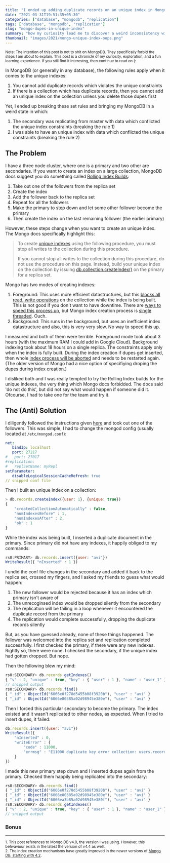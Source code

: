 ```yaml
---
title: "I ended up adding duplicate records on an unique index in MongoDB"
date: "2021-03-31T19:51:35+05:30"
categories: ["database", "mongodb", "replication"]
tags: ["database", "mongodb", "replication"]
slug: "mongo-dupes-in-unique-index"
summary: "how my curiosity lead me to discover a weird inconsistency with MongoDB where I was able to insert records which conflicted the index constraints"
thumbnail: "images/2021/mongo-unique-index-oops.png"
---
```


<small>Note: The intention of this post is not to shit on MongoDB. They specifically forbid the steps I am about to explain. This post is a chronicle of my curiosity, exploration, and a fun learning experience. If you still find it interestng, then continue to read on (:</small>

In MongoDB (or generally in any database), the following rules apply when it comes to the unique indexes:

1. You cannot add duplicate records which violates the unique constraints
2. If there is a collection which has duplicate records, then you cannot add an unique index on the collection unless you delete those dupes first

Yet, I ended up breaking these set rules and bringing my MongoDB in a weird state in which: 

1. The secondary was replicating from master with data which conflicted the unique index constraints (breaking the rule 1)
2. I was able to have an unique index with data which conflicted the unique constraints (breaking the rule 2)

## The Problem

I have a three node cluster, where one is a primary and two other are secondaries. If you want to create an index on a large collection, MongoDB docs suggest you do something called [Rolling Index Builds](https://docs.mongodb.com/v4.0/tutorial/build-indexes-on-replica-sets/):

1. Take out one of the followers from the replica set
2. Create the index
3. Add the follower back to the replica set
4. Repeat for all the followers
5. Make the primary to step down and let some other follower become the primary
6. Then create the index on the last remaining follower (the earlier primary)

However, these steps change when you want to create an unique index. The Mongo docs specifically highlight this:

> To create [unique indexes](https://docs.mongodb.com/v4.0/core/index-unique/#index-type-unique) using the following procedure, you must stop all writes to the collection during this procedure.
> 
> If you cannot stop all writes to the collection during this procedure, do not use the procedure on this page. Instead, build your unique index on the collection by issuing [db.collection.createIndex()](https://docs.mongodb.com/v4.0/reference/method/db.collection.createIndex/#db.collection.createIndex) on the primary for a replica set.

Mongo has two modes of creating indexes:

1. Foreground: This uses more efficient datastructures, but this [blocks all read, write operations](https://docs.mongodb.com/v4.0/faq/indexes/#how-does-an-index-build-affect-database-performance) on the collection while the index is being built. This is not good if you don't want to have downtime. There are [ways to speed this process up](https://docs.mongodb.com/v4.0/reference/parameters/#param.maxIndexBuildMemoryUsageMegabytes), but Mongo index creation process is [single threaded](https://jira.mongodb.org/browse/SERVER-676). Ouch.
2. Background: This runs in the background, but uses an inefficient index datastructure and also, this is very very slow. No way to speed this up.

I measured and both of them were terrible. Foreground mode took about 3 hours (with the maximum RAM I could add in Google Cloud). Background indexing took about 18 hours on a single replica. The constraints apply only when the index is fully built. During the index creation if dupes get inserted, then whole [index process will be aborted](https://docs.mongodb.com/v4.0/core/index-creation/#interrupted-index-builds) and needs to be restarted again. (The older version of Mongo had a nice option of specifiying droping the dupes during index creation.)

I disliked both and I was really tempted to try the Rolling Index builds for the unique indexes, the very thing which Mongo docs forbidded. The docs said 'do not do this', but did not say what would happen if someone did it. Ofcourse, I had to take one for the team and try it.

## The (Anti) Solution

I diligently followed the instructions given [here](https://docs.mongodb.com/v4.0/tutorial/build-indexes-on-replica-sets/#a-stop-one-secondary-and-restart-as-a-standalone) and took out one of the followers. This was simple, I had to change the mongod config (usually located at `/etc/mongod.conf`):

```yaml
net:
   bindIp: localhost
   port: 27217
#   port: 27017
#replication:
#   replSetName: myRepl
setParameter:
   disableLogicalSessionCacheRefresh: true
// snipped conf file
``` 

Then I built an unique index on a collection:

```javascript
> db.records.createIndex({user: 1}, {unique: true})
{
	"createdCollectionAutomatically" : false,
	"numIndexesBefore" : 1,
	"numIndexesAfter" : 2,
	"ok" : 1
}
```

While the index was being built, I inserted a duplicate document in the primary. Since primary did not have any indexes, it happily obliged to my commands:

```javascript
rs0:PRIMARY> db.records.insert({user: "avi"})
WriteResult({ "nInserted" : 1 })
```

I undid the conf file changes in the secondary and added it back to the replica set, crossed my fingers, and I asked my friends to guess what would happen:

1. The new follower would be rejected because it has an index which primary isn't aware of
1. The unrecoginsed index would be dropped silently from the secondary
1. The replication will be failing in a loop whenever it encountered the duplicate record from the primary
2. The replication would complete successfully, dropping the duplicate records silently

<!-- so yeah, Mishraji and DC, you were both wrong. ha ha. -->

But, as you have guessed already, none of these things happened. The follower was welcomed into the replica set and replication completed successfully. I first checked the primary, if there were any new indexes. Rightly so, there were none. I checked the secondary, if the unique index had gotten dropped. But nope. 

Then the following blew my mind:

```javascript
rs0:SECONDARY> db.records.getIndexes()
{ "v" : 2, "unique" : true, "key" : { "user" : 1 }, "name" : "user_1" }
// snipped output
rs0:SECONDARY> db.records.find()
{ "_id" : ObjectId("6066e0f278d5455b08f3920b"), "user" : "avi" }
{ "_id" : ObjectId("6066e80385a02d98945e380e"), "user" : "avi" }
```

Then I forced this particular secondary to become the primary. The index existed and it wasn't replicated to other nodes, as expected. When I tried to insert dupes, it failed:

```javascript
db.records.insert({user: "avi"})
WriteResult({
	"nInserted" : 0,
	"writeError" : {
		"code" : 11000,
		"errmsg" : "E11000 duplicate key error collection: users.records index: user_1 dup key: { : \"avi\" }"
	}
})
```

I made this new primary step down and I inserted dupes again from the primary. Checked them happily being replicated into the secondary:

```javascript
rs0:SECONDARY> db.records.find()
{ "_id" : ObjectId("6066e0f278d5455b08f3920b"), "user" : "avi" }
{ "_id" : ObjectId("6066e80385a02d98945e380e"), "user" : "avi" }
{ "_id" : ObjectId("6066ea3b85a02d98945e380f"), "user" : "avi" }
rs0:SECONDARY> db.records.getIndexes()
{ "v" : 2, "unique" : true, "key" : { "user" : 1 }, "name" : "user_1" }
// snipped output
```

### Bonus

<script id="asciicast-cHfzvlc3Rpkd6JqSJCLetgZTM" src="https://asciinema.org/a/cHfzvlc3Rpkd6JqSJCLetgZTM.js" async></script>

---

<small>1. This post references to Mongo DB v4.0, the version I was using. However, this behvaviour exists in the latest the version of v4.4 as well.</small><br>
<small>2. The index creation mechanisms have greatly improved in the newer versions of [Mongo DB, starting with 4.2](https://docs.mongodb.com/v4.2/core/index-creation/).</small>